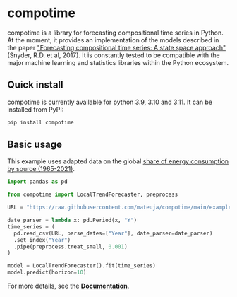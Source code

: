 # compotime

compotime is a library for forecasting compositional time series in Python. At the moment, it provides an implementation of the models described in the paper ["Forecasting compositional time series: A state space approach"](https://isidl.com/wp-content/uploads/2017/06/E4001-ISIDL.pdf) (Snyder, R.D. et al, 2017). It is constantly tested to be compatible with the major machine learning and statistics libraries within the Python ecosystem.

## Quick install

compotime is currently available for python 3.9, 3.10 and 3.11. It can be installed from PyPI:

```bash
pip install compotime
```

## Basic usage

This example uses adapted data on the global [share of energy consumption by source (1965-2021)](https://ourworldindata.org/grapher/share-energy-source-sub).

```python
import pandas as pd

from compotime import LocalTrendForecaster, preprocess

URL = "https://raw.githubusercontent.com/mateuja/compotime/main/examples/data/share_energy_source.csv"

date_parser = lambda x: pd.Period(x, "Y")
time_series = (
  pd.read_csv(URL, parse_dates=["Year"], date_parser=date_parser)
  .set_index("Year")
  .pipe(preprocess.treat_small, 0.001)
)

model = LocalTrendForecaster().fit(time_series)
model.predict(horizon=10)
```

For more details, see the [**Documentation**](https://mateuja.github.io/compotime/).

